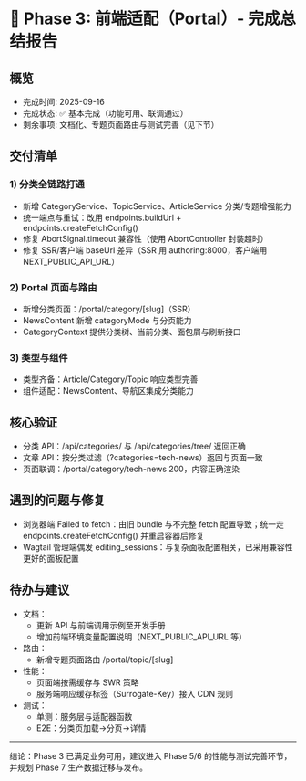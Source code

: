 # 🎯 Phase 3: 前端适配（Portal）- 完成总结报告

## 概览
- 完成时间: 2025-09-16
- 完成状态: ✅ 基本完成（功能可用、联调通过）
- 剩余事项: 文档化、专题页面路由与测试完善（见下节）

## 交付清单

### 1) 分类全链路打通
- 新增 CategoryService、TopicService、ArticleService 分类/专题增强能力
- 统一端点与重试：改用 endpoints.buildUrl + endpoints.createFetchConfig()
- 修复 AbortSignal.timeout 兼容性（使用 AbortController 封装超时）
- 修复 SSR/客户端 baseUrl 差异（SSR 用 authoring:8000，客户端用 NEXT_PUBLIC_API_URL）

### 2) Portal 页面与路由
- 新增分类页面：/portal/category/[slug]（SSR）
- NewsContent 新增 categoryMode 与分页能力
- CategoryContext 提供分类树、当前分类、面包屑与刷新接口

### 3) 类型与组件
- 类型齐备：Article/Category/Topic 响应类型完善
- 组件适配：NewsContent、导航区集成分类能力

## 核心验证
- 分类 API：/api/categories/ 与 /api/categories/tree/ 返回正确
- 文章 API：按分类过滤（?categories=tech-news）返回与页面一致
- 页面联调：/portal/category/tech-news 200，内容正确渲染

## 遇到的问题与修复
- 浏览器端 Failed to fetch：由旧 bundle 与不完整 fetch 配置导致；统一走 endpoints.createFetchConfig() 并重启容器后修复
- Wagtail 管理端偶发 editing_sessions：与复杂面板配置相关，已采用兼容性更好的面板配置

## 待办与建议
- 文档：
  - 更新 API 与前端调用示例至开发手册
  - 增加前端环境变量配置说明（NEXT_PUBLIC_API_URL 等）
- 路由：
  - 新增专题页面路由 /portal/topic/[slug]
- 性能：
  - 页面端按需缓存与 SWR 策略
  - 服务端响应缓存标签（Surrogate-Key）接入 CDN 规则
- 测试：
  - 单测：服务层与适配器函数
  - E2E：分类页加载→分页→详情

---
结论：Phase 3 已满足业务可用，建议进入 Phase 5/6 的性能与测试完善环节，并规划 Phase 7 生产数据迁移与发布。
